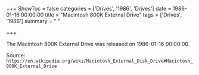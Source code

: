 +++
ShowToc = false
categories = ['Drives', '1986', 'Drives']
date = 1986-01-16 00:00:00
title = "Macintosh 800K External Drive"
tags = ['Drives', '1986']
summary = " "

+++

The Macintosh 800K External Drive was released on 1986-01-16 00:00:00.

Source: `https://en.wikipedia.org/wiki/Macintosh_External_Disk_Drive#Macintosh_800K_External_Drive`
